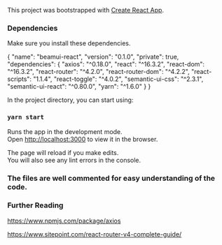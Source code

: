 This project was bootstrapped with [Create React App](https://github.com/facebookincubator/create-react-app).

### Dependencies

Make sure you install these dependencies.

{
  "name": "beamui-react",
  "version": "0.1.0",
  "private": true,
  "dependencies": {
    "axios": "^0.18.0",
    "react": "^16.3.2",
    "react-dom": "^16.3.2",
    "react-router": "^4.2.0",
    "react-router-dom": "^4.2.2",
    "react-scripts": "1.1.4",
    "react-toggle": "^4.0.2",
    "semantic-ui-css": "^2.3.1",
    "semantic-ui-react": "^0.80.0",
    "yarn": "^1.6.0"
  }
}


In the project directory, you can start using:


### `yarn start`

Runs the app in the development mode.<br>
Open [http://localhost:3000](http://localhost:3000) to view it in the browser.

The page will reload if you make edits.<br>
You will also see any lint errors in the console.

### The files are well commented for easy understanding of the code.

### Further Reading

https://www.npmjs.com/package/axios

https://www.sitepoint.com/react-router-v4-complete-guide/






